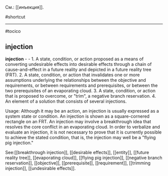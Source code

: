 См.: [[инъекция]].

#shortcut




<hr/>

#tocico

## injection

<b>injection</b> - - 1. A state, condition, or action proposed as a means of converting undesirable effects into desirable effects through a chain of cause-and-effect in a future reality and depicted in a future reality tree (FRT).  2. A state, condition, or action that invalidates one or more assumptions underlying the relationships between the objective and requirements, or between requirements and prerequisites, or between the two prerequisites of an evaporating cloud.  3. A state, condition, or action that is proposed to overcome, or "trim", a negative branch reservation.  4. An element of a solution that consists of several injections.  


Usage: Although it may be an action, an injection is usually expressed as a system state or condition.  An injection is shown as a square-cornered rectangle on an FRT.  An injection may involve a breakthrough idea that resolves the core conflict in an evaporating cloud. 
In order to verbalize and evaluate an injection, it is not necessary to prove that it is currently possible to achieve the stated condition, that is, the injection may well be a "flying pig injection." 



See:[[breakthrough injection]], [[desirable effects]], [[entity]], [[future reality tree]], [[evaporating cloud]], [[flying pig injection]], [[negative branch reservation]], [[objective]], [[prerequisite]], [[requirement]], [[trimming injection]], [[undesirable effects]].
